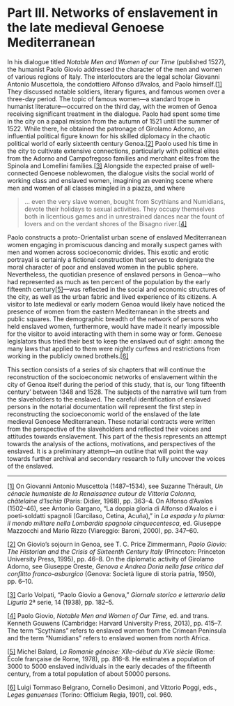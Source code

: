 # Part III. Networks of enslavement in the late medieval Genoese Mediterranean

In his dialogue titled *Notable Men and Women of our Time* (published 1527), the humanist Paolo Giovio addressed the character of the men and women of various regions of Italy. The interlocutors are the legal scholar Giovanni Antonio Muscettola, the condottiero Alfonso d’Avalos, and Paolo himself.[[1\]](#_ftn1) They discussed notable soldiers, literary figures, and famous women over a three-day period. The topic of famous women—a standard trope in humanist literature—occurred on the third day, with the women of Genoa receiving significant treatment in the dialogue. Paolo had spent some time in the city on a papal mission from the autumn of 1521 until the summer of 1522. While there, he obtained the patronage of Girolamo Adorno, an influential political figure known for his skilled diplomacy in the chaotic political world of early sixteenth century Genoa.[[2\]](#_ftn2) Paolo used his time in the city to cultivate extensive connections, particularly with political elites from the Adorno and Campofregoso families and merchant elites from the Spinola and Lomellini families.[[3\]](#_ftn3) Alongside the expected praise of well-connected Genoese noblewomen, the dialogue visits the social world of working class and enslaved women, imagining an evening scene where men and women of all classes mingled in a piazza, and where

> ... even the very slave women, bought from Scythians and Numidians, devote their holidays to sexual activities. They occupy themselves both in licentious games and in unrestrained dances near the fount of lovers and on the verdant shores of the Bisagno river.[[4\]](#_ftn4)

Paolo constructs a proto-Orientalist urban scene of enslaved Mediterranean women engaging in promiscuous dancing and morally suspect games with men and women across socioeconomic divides. This exotic and erotic portrayal is certainly a fictional construction that serves to denigrate the moral character of poor and enslaved women in the public sphere. Nevertheless, the quotidian presence of enslaved persons in Genoa—who had represented as much as ten percent of the population by the early fifteenth century[[5\]](#_ftn5)—was reflected in the social and economic structures of the city, as well as the urban fabric and lived experience of its citizens. A visitor to late medieval or early modern Genoa would likely have noticed the presence of women from the eastern Mediterranean in the streets and public squares. The demographic breadth of the network of persons who held enslaved women, furthermore, would have made it nearly impossible for the visitor to avoid interacting with them in some way or form. Genoese legislators thus tried their best to keep the enslaved out of sight: among the many laws that applied to them were nightly curfews and restrictions from working in the publicly owned brothels.[[6\]](#_ftn6)

This section consists of a series of six chapters that will continue the reconstruction of the socioeconomic networks of enslavement within the city of Genoa itself during the period of this study, that is, our ‘long fifteenth century’ between 1348 and 1528. The subjects of the narrative will turn from the slaveholders to the enslaved. The careful identification of enslaved persons in the notarial documentation will represent the first step in reconstructing the socioeconomic world of the enslaved of the late medieval Genoese Mediterranean. These notarial contracts were written from the perspective of the slaveholders and reflected their voices and attitudes towards enslavement. This part of the thesis represents an attempt towards the analysis of the actions, motivations, and perspectives of the enslaved. It is a preliminary attempt—an outline that will point the way towards further archival and secondary research to fully uncover the voices of the enslaved.

------

[[1\]](#_ftnref1) On Giovanni Antonio Muscettola (1487–1534), see Suzanne Thérault, *Un cénacle humaniste de la Renaissance autour de Vittoria Colonna, châtelaine d’Ischia* (Paris: Didier, 1968), pp. 363–4. On Alfonso d’Avalos (1502–46), see Antonio Gargano, “La doppia gloria di Alfonso d’Avalos e i poeti-soldatti spagnoli (Garcilaso, Cetina, Acuña),” in *La espada y la pluma: il mondo militare nella Lombardia spagnola cinquecentesca*, ed. Giuseppe Mazzocchi and Mario Rizzo (Viareggio: Baroni, 2000), pp. 347–60.

[[2\]](#_ftnref2) On Giovio’s sojourn in Genoa, see T. C. Price Zimmermann, *Paolo Giovio: The Historian and the Crisis of Sixteenth Century Italy* (Princeton: Princeton University Press, 1995), pp. 46–8. On the diplomatic activity of Girolamo Adorno, see Giuseppe Oreste, *Genova e Andrea Doria nella fase critica del conflitto franco-asburgico* (Genova: Società ligure di storia patria, 1950), pp. 6–10.

[[3\]](#_ftnref3) Carlo Volpati, “Paolo Giovio a Genova,” *Giornale storico e letterario della Liguria* 2ª serie, 14 (1938), pp. 182–5.

[[4\]](#_ftnref4) Paolo Giovio, *Notable Men and Women of Our Time*, ed. and trans. Kenneth Gouwens (Cambridge: Harvard University Press, 2013), pp. 415–7. The term “Scythians” refers to enslaved women from the Crimean Peninsula and the term “Numidians” refers to enslaved women from north Africa.

[[5\]](#_ftnref5) Michel Balard, *La Romanie génoise: XIIe–début du XVe siècle* (Rome: École française de Rome, 1978), pp. 816–8. He estimates a population of 3000 to 5000 enslaved individuals in the early decades of the fifteenth century, from a total population of about 50000 persons.

[[6\]](#_ftnref6) Luigi Tommaso Belgrano, Cornelio Desimoni, and Vittorio Poggi, eds., *Leges genuenses* (Torino: Officium Regia, 1901), col. 960.
